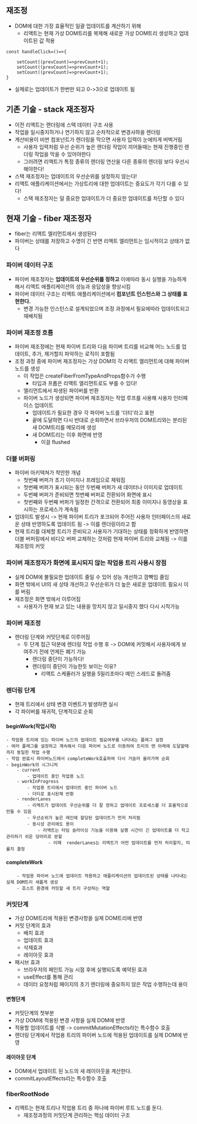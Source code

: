 ## 재조정

- DOM에 대한 가장 효율적인 일괄 업데이트를 계산하기 위해
  - 리액트는 현재 가상 DOM트리를 복제해 새로운 가상 DOM트리 생성하고 업데이트된 값 적용

```
const handleClick=()=>{

	setCount((prevCount)=>prevCount+1);
	setCount((prevCount)=>prevCount+1);
	setCount((prevCount)=>prevCount+1);
}
```

- 실제로는 업데이트가 한번만 되고 0->3으로 업데이트 됨

## 기존 기술 - stack 재조정자

- 이전 리액트는 랜더링에 스택 데이터 구조 사용
- 작업을 일시중지하거나 연기하지 않고 순차적으로 변경사하을 렌더링
- 계산비용이 비싼 컴포넌트가 렌더링을 막으면 사용자 입력이 눈에띄게 버벅거림
  - 사용자 입력처럼 우선 순위가 높은 렌더링 작업이 끼어들때는 현재 진행중인 렌더링 작업을 막을 수 있어야한다
  - 그러려면 리액트가 특정 종류의 렌더링 연산을 다른 종류의 렌더링 보다 우선시해야한다!
- 스택 재조정자는 업데이트의 우선순위를 설정하지 않는다!
- 리액트 애플리케이션에서는 가상트리에 대한 업데이트는 중요도가 각기 다를 수 있다!
  - 스택 재조정자는 덜 중요한 업데이트가 더 중요한 업데이트를 차단할 수 있다

## 현재 기술 - fiber 재조정자

- fiber는 리액트 엘리먼트에서 생성된다
- 파이버는 상태를 저장하고 수명이 긴 반면 리액트 엘리먼트는 임시적이고 상태가 없다

### 파이버 데이터 구조

- 파이버 재조정자는 **업데이트의 우선순위를 정하고** 이에따라 동시 실행을 가능하게 해서 리액트 애플리케이션의 성능과 응답성을 향상시킴
- 파이버 데이터 구조는 리액트 애플리케이션에서 **컴포넌트 인스턴스와 그 상태를 표현한다.**
  - 변경 가능한 인스턴스로 설계되었으며 조정 과정에서 필요에따라 업데이트되고 재배치됨

### 파이버 재조정 흐름

- 파이버 재조정에는 현재 파이버 트리와 다음 파이버 트리를 비교해 어느 노드를 업데이트, 추가, 제거할지 파악하는 로직이 포함됨
- 조정 과정 중에 파이버 재조정자는 가상 DOM의 각 리액트 엘리먼트에 대해 파이버 노드를 생성
  - 이 작업은 createFiberFromTypeAndProps함수가 수행
    - 타입과 프롭은 리액트 엘리먼트로도 부를 수 있다!
  - 앨리먼트에서 파생된 파이버를 반환
  - 파이버 노드가 생성되면 파이버 재조정자는 작업 루프를 사용해 사용자 인터페이스 업데이트
    - 업데이트가 필요한 경우 각 파이버 노드를 '더티'라고 표현
    - 끝에 도달하면 다시 반대로 순회하면서 브라우저의 DOM트리와는 분리된 새 DOM트리를 메모리에 생성
    - 새 DOM트리는 이후 화면에 반영
      - 이걸 flushed

### 더블 버퍼링

- 파이버 아키텍쳐가 착안한 개념
  - 첫번째 버퍼가 초기 이미지나 프레임으로 채워짐
  - 첫번째 버퍼가 표시되는 동안 두번째 버퍼가 새 데이터나 이미지로 업데이트
  - 두번째 버퍼가 준비되면 첫번째 버퍼로 전환되어 화면에 표시
  - 첫번째와 두번째 버퍼가 일정한 간격으로 전환되어 최종 이미지나 동영상을 표시하는 프로세스가 계속됨
- 업데이트 발생시 -> 현재 파이버 트리가 포크되어 주어진 사용자 인터페이스의 새로운 상태 반영하도록 업데이트 됨 -> 이를 렌더링이라고 함
- 현재 트리를 대체할 트리가 준비되고 사용자가 기대하는 상태를 정확하게 반영하면 더블 버퍼링에서 비디오 버퍼 교체하는 것처럼 현재 파이버 트리와 교체됨 -> 이를 재조정의 커밋

### 파이버 재조정자가 화면에 표시되지 않는 작업용 트리 사용시 장점

- 실제 DOM에 불필요한 업데이트 줄일 수 있어 성능 개선하고 깜빡임 줄임
- 화면 밖에서 UI의 새 상태 개선하고 우선순위가 더 높은 새로운 업데이트 필요시 이를 버림
- 재조정은 화면 밖에서 이루어짐
  - 사용자가 현재 보고 있는 내용을 망치지 않고 일시중지 했다 다시 시작가능

### 파이버 재조정

- 렌더링 단계와 커밋단계로 이루어짐
  - 두 단계 접근 덕분에 렌더링 작업 수행 후 -> DOM에 커밋해서 사용자에게 보여주기 전에 언제든 폐기 가능
    - 렌더링 중단이 가능하다!
    - 렌더링이 중단이 가능한듯 보이는 이유?
      - 리액트 스케쥴러가 실행을 5밀리초마다 메인 스레드로 돌려줌

### 렌더링 단계

- 현재 트리에서 상태 변경 이벤트가 발생하면 실시
- 각 파이버를 재귀적, 단계적으로 순회

#### beginWork(작업시작)

    - 작업용 트리에 있는 파이버 노드의 업데이트 필요여부를 나타내는 플래그 설정
    - 여러 플래그를 설정하고 계속해서 다음 파이버 노드로 이동하여 트리의 맨 아래에 도달할때까지 동일한 작업 수행
    - 작업 완료시 파이버노드에서 completeWork호출하여 다시 거슬러 올라가며 순회
    - beginWork의 시그니처
    	- current
    		- 업데이트 중인 작업용 노드
    	- workInProgress
    		- 작업용 트리에서 업데이트 중인 파이버 노드
    		- 더티로 표시된채 반환
    	- renderLanes
    		- 리액트가 업데이트 우선순위를 더 잘 정하고 업데이트 프로세스를 더 효율적으로 만들 수 있음
    		- 우선순위가 높은 레인에 할당된 업데이트가 먼저 처리됨
    		- 동시성 관리에도 용이
    			- 리액트는 타임 슬라이싱 기능을 이용해 실행 시간이 긴 업데이트를 더 작고 관리하기 쉬운 덩어리로 분할
    				- 이때  renderLanes는 리액트가 어떤 업데이트를 먼저 처리할지, 미룰지 결정

#### completeWork

    	- 작업용 파이버 노드에 업데이트 적용하고 애플리케이션의 업데이트된 상태를 나타내는 실제 DOM트리 새롭게 생성
    	- 호스트 환경에 커밋할 새 트리 구성하는 역할

### 커밋단계

- 가상 DOM트리에 적용된 변경사항을 실제 DOM트리에 반영
- 커밋 단계의 효과
  - 배치 효과
  - 업데이트 효과
  - 삭제효과
  - 레이아웃 효과
- 패시브 효과
  - 브라우저의 페인트 가능 시점 후에 실행되도록 예약된 효과
  - useEffect를 통해 관리
  - 데이터 요청처럼 페이지의 초기 렌더링에 중요하지 않은 작업 수행하는데 용이

#### 변형단계

- 커밋단계의 첫부분
- 가상 DOM에 적용된 변경 사항을 실제 DOM에 반영
- 적용할 업데이트를 식별 -> commitMutationEffects라는 특수함수 호출
- 렌더링 단계에서 작업용 트리의 파이버 노드에 적용된 업데이트를 실제 DOM에 반영

#### 레이아웃 단계

- DOM에서 업데이트 된 노드의 새 레이아웃을 계산한다.
- commitLayoutEffects라는 특수함수 호출

### fiberRootNode

- 리액트는 현재 트리나 작업용 트리 중 하나에 파이버 루트 노드를 둔다.
  - 재조정과정의 커밋단계 관리하는 핵심 데이터 구조
